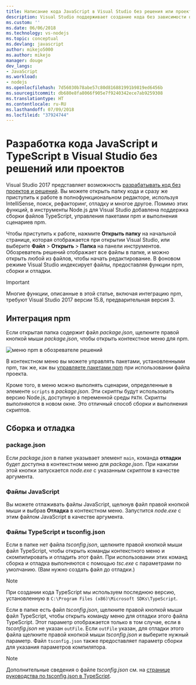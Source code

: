 ```yaml
---
title: Написание кода JavaScript в Visual Studio без решения или проекта
description: Visual Studio поддерживает создание кода без зависимости от файла проекта или файла решения
ms.custom: ''
ms.date: 06/06/2018
ms.technology: vs-nodejs
ms.topic: conceptual
ms.devlang: javascript
author: mikejo5000
ms.author: mikejo
manager: douge
dev_langs:
- JavaScript
ms.workload:
- nodejs
ms.openlocfilehash: 7d56030b78abe57c80d816881991b9819ed6456b
ms.sourcegitcommit: db680e8fa8066f905e7f9240342ece7ab9259308
ms.translationtype: HT
ms.contentlocale: ru-RU
ms.lasthandoff: 07/09/2018
ms.locfileid: "37924744"
---
```

# <a name="develop-javascript-and-typescript-code-in-visual-studio-without-solutions-or-projects"></a>Разработка кода JavaScript и TypeScript в Visual Studio без решений или проектов

Visual Studio 2017 представляет возможность [разрабатывать код без проектов и решений](../ide/develop-code-in-visual-studio-without-projects-or-solutions.md). Вы можете открыть папку кода и сразу же приступить к работе в полнофункциональном редакторе, используя IntelliSense, поиск, рефакторинг, отладку и многое другое.
Помимо этих функций, в инструменты Node.js для Visual Studio добавлена поддержка сборки файлов TypeScript, управления пакетами npm и выполнения сценариев npm.

Чтобы приступить к работе, нажмите **Открыть папку** на начальной странице, которая отображается при открытии Visual Studio, или выберите **Файл** > **Открыть** > **Папка** на панели инструментов. Обозреватель решений отображает все файлы в папке, и можно открыть любой из файлов, чтобы начать редактирование. В фоновом режиме Visual Studio индексирует файлы, предоставляя функции npm, сборки и отладки.

> [!IMPORTANT]
> Многие функции, описанные в этой статье, включая интеграцию npm, требуют Visual Studio 2017 версии 15.8, предварительная версия 3.

## <a name="npm-integration"></a>Интеграция npm

Если открытая папка содержит файл *package.json*, щелкните правой кнопкой мыши *package.json*, чтобы открыть контекстное меню для npm. 

![меню npm в обозревателе решений](../javascript/media/solution-explorer-npm-ctx.png) 

В контекстном меню вы можете управлять пакетами, установленными npm, так же, как вы [управляете пакетами npm](npm-package-management.md) при использовании файла проекта.

Кроме того, в меню можно выполнять сценарии, определенные в элементе `scripts` в *package.json*. Эти скрипты будут использовать версию Node.js, доступную в переменной среды `PATH`. Скрипты выполняются в новом окне. Это отличный способ сборки и выполнения скриптов.

## <a name="build-and-debug"></a>Сборка и отладка

### <a name="packagejson"></a>package.json
Если *package.json* в папке указывает элемент `main`, команда **отладки** будет доступна в контекстном меню для *package.json*. При нажатии этой кнопки запускается *node.exe* с указанным скриптом в качестве аргумента.

### <a name="javascript-files"></a>Файлы JavaScript
Вы можете отлаживать файлы JavaScript, щелкнув файл правой кнопкой мыши и выбрав **Отладка** в контекстном меню. Запустится *node.exe* с этим файлом JavaScript в качестве аргумента.

### <a name="typescript-files-and-tsconfigjson"></a>Файлы TypeScript и tsconfig.json
Если в папке нет файла *tsconfig.json*, щелкните правой кнопкой мыши файл TypeScript, чтобы открыть команды контекстного меню и скомпилировать и отладить этот файл. При использовании этих команд сборка и отладка выполняются с помощью *tsc.exe* с параметрами по умолчанию. (Вам нужно создать файл до отладки.)

> [!NOTE]
> При создании кода TypeScript мы используем последнюю версию, установленную в `C:\Program Files (x86)\Microsoft SDKs\TypeScript`.

Если в папке есть файл *tsconfig.json*, щелкните правой кнопкой мыши файл TypeScript, чтобы открыть команду меню для отладки этого файла TypeScript. Этот параметр отображается только в том случае, если в *tsconfig.json* не указан `outFile`. Если `outFile` указан, для отладки этого файла щелкните правой кнопкой мыши *tsconfig.json* и выберите нужный параметр. Файл `tsconfig.json` также предоставляет параметр сборки для указания параметров компилятора.

> [!NOTE]
> Дополнительные сведения о файле *tsconfig.json* см. на [странице руководства по tsconfig.json в TypeScript](https://www.typescriptlang.org/docs/handbook/tsconfig-json.html).
